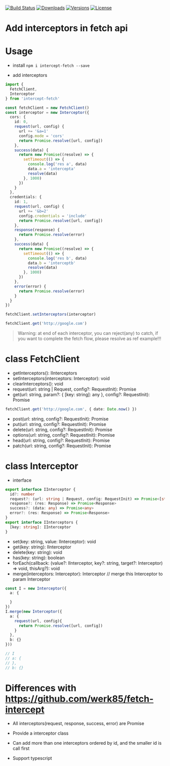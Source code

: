 [![Build Status](https://img.shields.io/travis/doxiaodong/intercept-fetch.svg?style=flat-square)](https://travis-ci.org/doxiaodong/intercept-fetch)
[![Downloads](https://img.shields.io/npm/dt/intercept-fetch.svg?style=flat-square)](https://www.npmjs.com/package/intercept-fetch)
[![Versions](https://img.shields.io/npm/v/intercept-fetch.svg?style=flat-square)]()
[![License](https://img.shields.io/npm/l/intercept-fetch.svg?style=flat-square)]()

# Add interceptors in fetch api

# Usage

* install `npm i intercept-fetch --save`

* add interceptors
```typescript
import {
  FetchClient,
  Interceptor
} from 'intercept-fetch'

const fetchClient = new FetchClient()
const interceptor = new Interceptor({
  cors: {
    id: 0,
    request(url, config) {
      url += '&a=1'
      config.mode = 'cors'
      return Promise.resolve([url, config])
    },
    success(data) {
      return new Promise((resolve) => {
        setTimeout(() => {
          console.log('res a', data)
          data.a = 'intercepta'
          resolve(data)
        }, 1000)
      })
    }
  },
  credentials: {
    id: 1,
    request(url, config) {
      url += '&b=2'
      config.credentials = 'include'
      return Promise.resolve([url, config])
    },
    response(response) {
      return Promise.resolve(error)
    },
    success(data) {
      return new Promise((resolve) => {
        setTimeout(() => {
          console.log('res b', data)
          data.b = 'interceptb'
          resolve(data)
        }, 1000)
      })
    },
    error(error) {
      return Promise.resolve(error)
    }
  }
})

fetchClient.setInterceptors(interceptor)

fetchClient.get('http://google.com')

```

> Warning: at end of each interceptor, you can reject(any) to catch, if you want to complete the fetch flow, please resolve as ref example!!!

# class FetchClient

* getInterceptors(): IInterceptors
* setInterceptors(interceptors: Interceptor): void
* clearInterceptors(): void
* request(url: string | Request, config?: RequestInit): Promise<any>
* get(url: string, param?: { [key: string]: any }, config?: RequestInit): Promise<any>
```typescript
fetchClient.get('http://google.com', { date: Date.now() })
```
* post(url: string, config?: RequestInit): Promise<any>
* put(url: string, config?: RequestInit): Promise<any>
* delete(url: string, config?: RequestInit): Promise<any>
* options(url: string, config?: RequestInit): Promise<any>
* head(url: string, config?: RequestInit): Promise<any>
* patch(url: string, config?: RequestInit): Promise<any>

# class Interceptor

* interface
```typescript
export interface IInterceptor {
  id?: number
  request?: (url: string | Request, config: RequestInit) => Promise<[string | Request, RequestInit]>
  response?: (res: Response) => Promise<Response>
  success?: (data: any) => Promise<any>
  error?: (res: Response) => Promise<Response>
}
export interface IInterceptors {
  [key: string]: IInterceptor
}
```

* set(key: string, value: IInterceptor): void
* get(key: string): IInterceptor
* delete(key: string): void
* has(key: string): boolean
* forEach(callback: (value?: IInterceptor, key?: string, target?: Interceptor) => void, thisArg?): void
* merge(interceptors: Interceptor): Interceptor // merge this Interceptor to param Interceptor
```typescript
const I = new Interceptor({
  a: {

  }
})
I.merge(new Interceptor({
  a: {
    request(url, config){
      return Promise.resolve([url, config])
    }
  }, 
  b: {}
}))

// I
// a: {
// }, 
// b: {}
```

# Differences with https://github.com/werk85/fetch-intercept

* All interceptors(request, response, success, error) are Promise

* Provide a interceptor class

* Can add more than one interceptors ordered by id, and the smaller id is call first

* Support typescript

